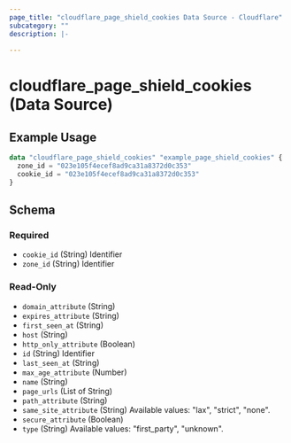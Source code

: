 ```yaml
---
page_title: "cloudflare_page_shield_cookies Data Source - Cloudflare"
subcategory: ""
description: |-
  
---
```


# cloudflare_page_shield_cookies (Data Source)



## Example Usage

```terraform
data "cloudflare_page_shield_cookies" "example_page_shield_cookies" {
  zone_id = "023e105f4ecef8ad9ca31a8372d0c353"
  cookie_id = "023e105f4ecef8ad9ca31a8372d0c353"
}
```

<!-- schema generated by tfplugindocs -->
## Schema

### Required

- `cookie_id` (String) Identifier
- `zone_id` (String) Identifier

### Read-Only

- `domain_attribute` (String)
- `expires_attribute` (String)
- `first_seen_at` (String)
- `host` (String)
- `http_only_attribute` (Boolean)
- `id` (String) Identifier
- `last_seen_at` (String)
- `max_age_attribute` (Number)
- `name` (String)
- `page_urls` (List of String)
- `path_attribute` (String)
- `same_site_attribute` (String) Available values: "lax", "strict", "none".
- `secure_attribute` (Boolean)
- `type` (String) Available values: "first_party", "unknown".


